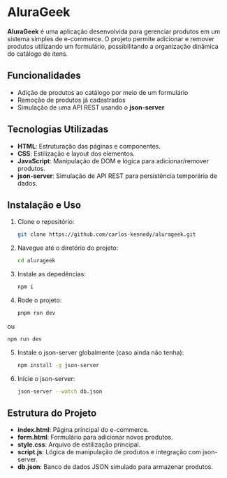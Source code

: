 
# AluraGeek

**AluraGeek** é uma aplicação desenvolvida para gerenciar produtos em um sistema simples de e-commerce. O projeto permite adicionar e remover produtos utilizando um formulário, possibilitando a organização dinâmica do catálogo de itens.

## Funcionalidades

- Adição de produtos ao catálogo por meio de um formulário
- Remoção de produtos já cadastrados
- Simulação de uma API REST usando o **json-server**

## Tecnologias Utilizadas

- **HTML**: Estruturação das páginas e componentes.
- **CSS**: Estilização e layout dos elementos.
- **JavaScript**: Manipulação de DOM e lógica para adicionar/remover produtos.
- **json-server**: Simulação de API REST para persistência temporária de dados.

## Instalação e Uso

1. Clone o repositório:
   ```bash
   git clone https://github.com/carlos-kennedy/alurageek.git
   ```

2. Navegue até o diretório do projeto:
   ```bash
   cd alurageek
   ```

3. Instale as depedências:
   ```bash
   npm i
   ```

4. Rode o projeto:
   ```bash
   pnpm run dev
   ```
ou
   ```bash
   npm run dev
   ```

5. Instale o json-server globalmente (caso ainda não tenha):
   ```bash
   npm install -g json-server
   ```

4. Inicie o json-server:
   ```bash
   json-server --watch db.json
   ```

## Estrutura do Projeto

- **index.html**: Página principal do e-commerce.
- **form.html**: Formulário para adicionar novos produtos.
- **style.css**: Arquivo de estilização principal.
- **script.js**: Lógica de manipulação de produtos e integração com json-server.
- **db.json**: Banco de dados JSON simulado para armazenar produtos.
